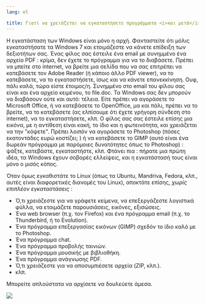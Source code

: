 ```yaml
---
lang: el

title: Γιατί να χρειάζεται να εγκαταστήσετε προγράμματα <i>και μετά</i> το τέλος της εγκατάστασης;
---
```


Η εγκατάσταση των Windows είναι μόνο η αρχή. Φανταστείτε ότι μόλις 
εγκαταστήσατε τα Windows 7 και ετοιμάζεστε να κάνετε επίδειξη των 
δεξιοτήτων σας. Ένας φίλος σας έστειλε ένα email με συνημμένο ένα αρχείο PDF : 
κρίμα, δεν έχετε το πρόγραμμα για να το διαβάσετε. Πρέπει να μπείτε στο internet, 
να βρείτε μια σελίδα που να σας επιτρέπει να κατεβάσετε τον Adobe Reader (ή κάποιο άλλο PDF viewer), 
να το κατεβάσετε, να το εγκαταστήσετε, ίσως και να κάνετε επανεκκίνηση. Ουφ, πάλι καλά, 
τώρα είστε έτοιμος/η. Συνημμένο στο email του φίλου σας είναι και ένα αρχείο κειμένου, 
το file.doc. Τα Windows σας δεν μπορούν να διαβάσουν ούτε και αυτό: τέλεια. 
Είτε πρέπει να αγοράσετε το Microsoft Office, ή να κατεβάσετε το 
OpenOffice, μα και πάλι, πρέπει να το βρείτε, να το κατεβάσετε (ας ελπίσουμε ότι έχετε 
γρήγορη σύνδεση στο internet), να το εγκαταστήσετε, κλπ. Ο φίλος σας σας έστειλε επίσης 
μια εικόνα, με η αντίθεση είναι κακή, το ίδιο και η φωτεινότητα, και χρειάζεται να την "κόψετε".
Πρέπει λοιπόν να αγοράσετε το Photoshop (πόσες εκατοντάδες ευρώ κοστίζει; ) 
ή να κατεβάσετε το GIMP (αυτό είναι ένα δωρεάν πρόγραμμα με παρόμοιες δυνατότητες 
όπως το Photoshop) : ψάξτε, κατεβάστε, εγκαταστήστε, κλπ. Φτάνει πια : πήρατε μια
πρώτη ιδέα, τα Windows έχουν σοβαρές ελλείψεις, και η εγκατάστασή τους είναι 
μόνο ο μισός κόπος.

Όταν όμως εγκαθιστάτε το Linux (όπως τα Ubuntu, Mandriva, Fedora, κλπ., αυτές είναι 
διαφορετικές διανομές του Linux), αποκτάτε επίσης, <i>χωρίς επιπλέον εγκαταστάσεις</i> :

<ul>

<li>Ό,τι χρειάζεστε για να γράφετε κείμενα, να επεξεργάζεστε λογιστικά φύλλα, να ετοιμάζετε 
παρουσιάσεις, εικόνες, εξισώσεις.</li>
<li>Ένα web browser (π.χ. τον Firefox) και ένα πρόγραμμα email (π.χ. το Thunderbird, ή το Evolution).</li>
<li>Ένα πρόγραμμα επεξεργασίας εικόνων (GIMP) σχεδόν το ίδιο καλό με το Photoshop.</li>
<li>Ένα πρόγραμμα chat.</li>
<li>Ένα πρόγραμμα προβολής ταινιών.</li>
<li>Ένα πρόγραμμα μουσικής με βιβλιοθήκη.</li>
<li>Ένα πρόγραμμα ανάγνωσης PDF.</li>
<li>Ό,τι χρειάζεστε για να αποσυμπιέσετε αρχεία (ZIP, κλπ.).</li>
<li>κλπ.</li>
</ul>

Μπορείτε απλούστατα να αρχίσετε να δουλεύετε άμεσα.

<img src="Images/app_menu.png" />





